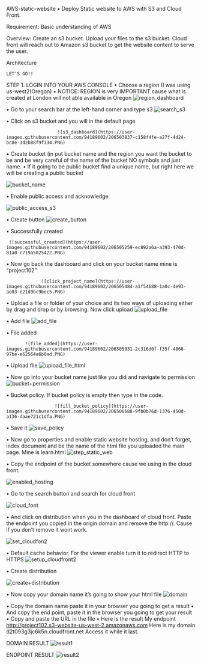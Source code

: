 AWS-static-website
•	Deploy Static website to AWS with S3 and  Cloud Front.


Requirement: Basic understanding of AWS

Overview: Create an s3 bucket. Upload your files to the s3 bucket. Cloud front will reach out to Amazon s3 bucket to get the website content to serve the user.

Architecture

                                         
    LET’S GO!!
STEP 1.  LOGIN INTO YOUR AWS CONSOLE
•	Choose a region (I was using us-west2(Oregon)
•	NOTICE: REGION is very IMPORTANT  cause what is created at London will not able available in Oregon
![region_dashboard](https://user-images.githubusercontent.com/94189602/206501973-22ed57ee-0116-4aaf-809b-2ab1b596b7ac.PNG)

                           

•	Go to your search bar at the left-hand corner and type s3
![search_s3](https://user-images.githubusercontent.com/94189602/206503737-50e985a4-aa02-404e-add4-85ea97b5d465.PNG)

                                 
•	Click on s3 bucket and you will in the default page  


                       ![s3_dashboard](https://user-images.githubusercontent.com/94189602/206503837-c158f4fe-a27f-4d24-bc8e-3d2b88f9f334.PNG)
     
•	Create bucket (in put bucket name and the region you want the bucket to be and be very careful of the name of the bucket NO symbols and just name.
•	If it going to be public bucket find a unique name, but right here we will be creating a public bucket

![bucket_name](https://user-images.githubusercontent.com/94189602/206504222-73cf912b-ff63-43e4-80f9-dc1a4c093e24.PNG)

                             

•	Enable public access and acknowledge 

![public_access_s3](https://user-images.githubusercontent.com/94189602/206505105-79aba732-7c26-4f33-8ebe-bc6dc1034bc9.PNG)

                                                    
•	Create button
![create_button](https://user-images.githubusercontent.com/94189602/206505207-a53e7fa3-c9d8-4ed7-acf8-322d8465535d.PNG)

                                                                      
•	Successfully created

     ![successful_created](https://user-images.githubusercontent.com/94189602/206505259-ec892a6a-a393-470d-81a0-c719a5025422.PNG)
                          

•	Now go back the dashboard and  click on your bucket name mine is “project102”

                 ![click_project_name](https://user-images.githubusercontent.com/94189602/206505484-a1f54688-1a0c-4e93-ae83-e21d9bc9bec5.PNG)
               

•	Upload a file or folder of your choice and its two ways of uploading either by drag and drop or by browsing. Now click upload 
          ![upload_file](https://user-images.githubusercontent.com/94189602/206505823-8216b194-2722-494d-94ba-42d4d51c052b.PNG)
                        

•	Add file
        ![add_file](https://user-images.githubusercontent.com/94189602/206505872-68243301-7914-4eaa-ae12-5b658aebb9c6.PNG)
             

•	File added

           ![file_added](https://user-images.githubusercontent.com/94189602/206505931-2c316d0f-f35f-4868-97be-e62564a6b0ad.PNG)
           

•	Upload file
![upload_file_html](https://user-images.githubusercontent.com/94189602/206505993-b3b472fb-41b0-410f-bdd9-8e3566ce9cce.PNG)

                                        
•	Now go into your bucket name just like you did and navigate to permission
![bucket+permission](https://user-images.githubusercontent.com/94189602/206506441-f4735acd-a96c-4232-a285-7af899a7899c.PNG)

       

•	Bucket policy. If bucket policy is empty then type in the code.

                      ![fill_bucket_policy](https://user-images.githubusercontent.com/94189602/206506688-9fb0b76d-1376-450d-a136-daae721c1dfa.PNG)
    

•	Save it
![save_policy](https://user-images.githubusercontent.com/94189602/206506811-3f786bc6-0f04-4a5f-8448-54e6f77b71fc.PNG)

•	Now go to properties and enable static website hosting, and don’t forget, index document and be the name of the html file you uploaded the main page. Mine is learn.html
           ![step_static_web](https://user-images.githubusercontent.com/94189602/206507135-e7a4f280-7d91-4a9e-9754-f43c09ec86da.PNG)


•	Copy the endpoint of the bucket somewhere cause we using in the cloud front.

![enabled_hosting](https://user-images.githubusercontent.com/94189602/206507241-a644ec62-e0a6-4dc6-a61d-40fdd0b65bbf.PNG)

                         

•	Go to the search button and search for cloud front

![cloud_font](https://user-images.githubusercontent.com/94189602/206507316-432c2887-d3a4-408a-8588-09b5bbba9111.PNG)

                       

•	And click on distribution when you in the dashboard of cloud front. Paste the endpoint you copied in the origin domain and remove the http://. Cause if you don’t remove it wont work.
                
![set_cloudfon2](https://user-images.githubusercontent.com/94189602/206507566-e3d2614f-21a3-4273-95fa-2090e312991d.PNG)


•	Default cache behavior. For the viewer enable turn it to redirect HTTP to HTTPS
                     ![setup_cloudfront2](https://user-images.githubusercontent.com/94189602/206507865-21676535-5fbd-4d2c-a948-e68125a8ccde.PNG)


•	Create distribution

![create+distribution](https://user-images.githubusercontent.com/94189602/206507967-834b37e7-ffa6-4ad7-ac5d-466459883978.PNG)

                                                    

•	Now copy your domain name it’s going to show your html file 
![domain](https://user-images.githubusercontent.com/94189602/206508080-425c4a47-3e6a-4a62-8677-48536fe66493.PNG)

                    

•	Copy the domain name paste it in your browser you going to get a result
•	And copy the end point, paste it in the browser you going to get your result 
•	Copy and paste the URL in the file 
•	Here is the result
My endpoint http://project102.s3-website-us-west-2.amazonaws.com
Here is my domain d2t093g3jc6k5n.cloudfront.net
Access it while it last.
                 
  DOMAIN RESULT
    ![result1](https://user-images.githubusercontent.com/94189602/206508182-707e16ed-e62a-463e-b30e-07d4d280fac7.PNG)
      
   ENDPOINT RESULT 
       ![result2](https://user-images.githubusercontent.com/94189602/206508243-bae7b1d9-39a7-408b-9bab-3fa6f2dfd5ff.PNG)

